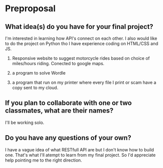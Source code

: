 # Preproposal

## What idea(s) do you have for your final project?

I'm interested in learning how API's connect on each other. I also would like to do the project on Python tho I have experience coding on HTML/CSS and JS. 

1) Responsive website to suggest motorcycle rides based on choice of miles/hours riding. Conected to google maps.

2) a program to solve Wordle

3) a program that run on my printer where every file I print or scam have a copy sent to my cloud.


## If you plan to collaborate with one or two classmates, what are their names?

I'll be working solo. 


## Do you have any questions of your own?

I have a vague idea of what RESTfull API are but I don't know how to build one. That's what I'll atempt to learn from my final project. 
So I'd appreciate help pointing me to the right direction. 

